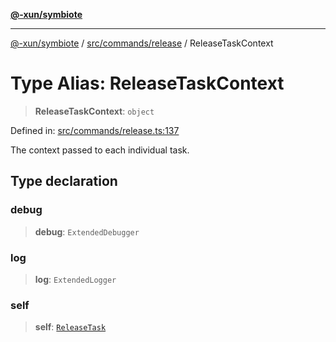 [**@-xun/symbiote**](../../../../README.md)

***

[@-xun/symbiote](../../../../README.md) / [src/commands/release](../README.md) / ReleaseTaskContext

# Type Alias: ReleaseTaskContext

> **ReleaseTaskContext**: `object`

Defined in: [src/commands/release.ts:137](https://github.com/Xunnamius/symbiote/blob/45a95680565f7437367edb2f8cc44a33e7541aa0/src/commands/release.ts#L137)

The context passed to each individual task.

## Type declaration

### debug

> **debug**: `ExtendedDebugger`

### log

> **log**: `ExtendedLogger`

### self

> **self**: [`ReleaseTask`](ReleaseTask.md)
